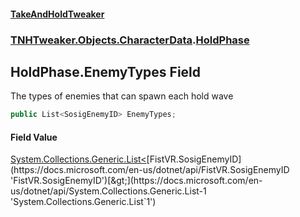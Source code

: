 #### [TakeAndHoldTweaker](index.md 'index')
### [TNHTweaker.Objects.CharacterData](TNHTweaker.Objects.CharacterData.md 'TNHTweaker.Objects.CharacterData').[HoldPhase](TNHTweaker.Objects.CharacterData.HoldPhase.md 'TNHTweaker.Objects.CharacterData.HoldPhase')

## HoldPhase.EnemyTypes Field

The types of enemies that can spawn each hold wave

```csharp
public List<SosigEnemyID> EnemyTypes;
```

#### Field Value
[System.Collections.Generic.List&lt;](https://docs.microsoft.com/en-us/dotnet/api/System.Collections.Generic.List-1 'System.Collections.Generic.List`1')[FistVR.SosigEnemyID](https://docs.microsoft.com/en-us/dotnet/api/FistVR.SosigEnemyID 'FistVR.SosigEnemyID')[&gt;](https://docs.microsoft.com/en-us/dotnet/api/System.Collections.Generic.List-1 'System.Collections.Generic.List`1')